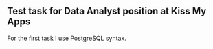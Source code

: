 Test task for Data Analyst position at Kiss My Apps
---

For the first task I use PostgreSQL syntax.
